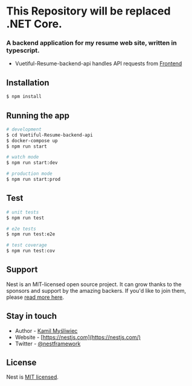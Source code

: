 # This Repository will be replaced .NET Core.

### A backend application for my resume web site, written in typescript. 

* Vuetiful-Resume-backend-api handles API requests from [Frontend](https://github.com/KimKiHyuk/Vuetiful-Resume)


## Installation

```bash
$ npm install
```

## Running the app

```bash
# development
$ cd Vuetiful-Resume-backend-api
$ docker-compose up
$ npm run start

# watch mode
$ npm run start:dev

# production mode
$ npm run start:prod
```

## Test

```bash
# unit tests
$ npm run test

# e2e tests
$ npm run test:e2e

# test coverage
$ npm run test:cov
```

## Support

Nest is an MIT-licensed open source project. It can grow thanks to the sponsors and support by the amazing backers. If you'd like to join them, please [read more here](https://docs.nestjs.com/support).

## Stay in touch

- Author - [Kamil Myśliwiec](https://kamilmysliwiec.com)
- Website - [https://nestjs.com](https://nestjs.com/)
- Twitter - [@nestframework](https://twitter.com/nestframework)

## License

  Nest is [MIT licensed](LICENSE).

